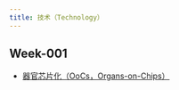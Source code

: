 ```yaml
---
title: 技术（Technology）
---
```


## Week-001

* [器官芯片化（OoCs，Organs-on-Chips）](../week-001/#technology-organs-on-chips)

